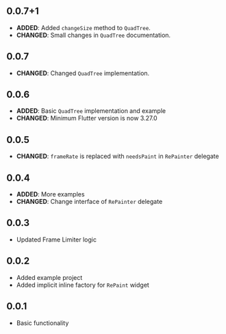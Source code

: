 ## 0.0.7+1

- **ADDED**: Added `changeSize` method to `QuadTree`.
- **CHANGED**: Small changes in `QuadTree` documentation.

## 0.0.7

- **CHANGED**: Changed `QuadTree` implementation.

## 0.0.6

- **ADDED**: Basic `QuadTree` implementation and example
- **CHANGED**: Minimum Flutter version is now 3.27.0

## 0.0.5

- **CHANGED**: `frameRate` is replaced with `needsPaint` in `RePainter` delegate

## 0.0.4

- **ADDED**: More examples
- **CHANGED**: Change interface of `RePainter` delegate

## 0.0.3

- Updated Frame Limiter logic

## 0.0.2

- Added example project
- Added implicit inline factory for `RePaint` widget

## 0.0.1

- Basic functionality
